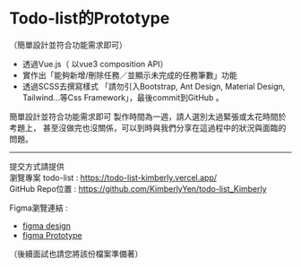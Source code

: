 # Todo-list的Prototype
（簡單設計並符合功能需求即可）  
- 透過Vue.js（ 以vue3 composition API）     
- 實作出「能夠新增/刪除任務／並顯示未完成的任務筆數」功能  
- 透過SCSS去撰寫樣式
「請勿引入Bootstrap, Ant Design, Material Design, Tailwind...等Css Framework」，最後commit到GitHub 。


簡單設計並符合功能需求即可
製作時間為一週，請人選別太過緊張或太花時間於考題上，
甚至沒做完也沒關係，可以到時與我們分享在這過程中的狀況與面臨的問題。

---
提交方式請提供  
瀏覽專案 todo-list : https://todo-list-kimberly.vercel.app/  
GitHub Repo位置 : https://github.com/KimberlyYen/todo-list_Kimberly  

Figma瀏覽連結 :   
- [figma design](https://www.figma.com/design/T04U6RHrjT1FEoBUcpIdau/todo-list_Kimberly.yen?node-id=1-2&t=UktWlOJohNdYdHWg-0)
- [figma Prototype](https://www.figma.com/proto/T04U6RHrjT1FEoBUcpIdau/todo-list_Kimberly.yen?node-id=5-171&t=UktWlOJohNdYdHWg-0&scaling=min-zoom&page-id=0%3A1&starting-point-node-id=5%3A171)

（後續面試也請您將該份檔案準備著）
